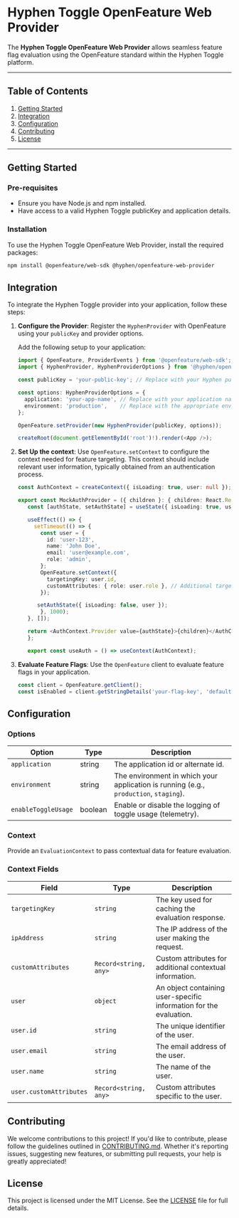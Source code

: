 # Hyphen Toggle OpenFeature Web Provider

The **Hyphen Toggle OpenFeature Web Provider** allows seamless feature flag evaluation using the OpenFeature standard within the Hyphen Toggle platform.

---

## Table of Contents

1. [Getting Started](#getting-started)
2. [Integration](#integration)
3. [Configuration](#configuration)
4. [Contributing](#contributing)
5. [License](#license)

---

## Getting Started

### Pre-requisites
 - Ensure you have Node.js and npm installed.
 - Have access to a valid Hyphen Toggle publicKey and application details.

### Installation
To use the Hyphen Toggle OpenFeature Web Provider, install the required packages:

```bash
npm install @openfeature/web-sdk @hyphen/openfeature-web-provider
```

## Integration
To integrate the Hyphen Toggle provider into your application, follow these steps:

1. **Configure the Provider**: Register the `HyphenProvider` with OpenFeature using your `publicKey` and provider options.

    Add the following setup to your application:
   ```typescript jsx
   import { OpenFeature, ProviderEvents } from '@openfeature/web-sdk';
   import { HyphenProvider, HyphenProviderOptions } from '@hyphen/openfeature-web-provider';
   
   const publicKey = 'your-public-key'; // Replace with your Hyphen publicKey
   
   const options: HyphenProviderOptions = {
     application: 'your-app-name', // Replace with your application name
     environment: 'production',    // Replace with the appropriate environment
   };
   
   OpenFeature.setProvider(new HyphenProvider(publicKey, options));
   
   createRoot(document.getElementById('root')!).render(<App />);
   ```

2. **Set Up the context**: Use ``OpenFeature.setContext`` to configure the context needed for feature targeting. This context should include relevant user information, typically obtained from an authentication process.
   ```typescript jsx
   const AuthContext = createContext({ isLoading: true, user: null });

   export const MockAuthProvider = ({ children }: { children: React.ReactNode }) => {
      const [authState, setAuthState] = useState({ isLoading: true, user: null });
   
      useEffect(() => {
        setTimeout(() => {
          const user = {
            id: 'user-123',
            name: 'John Doe',
            email: 'user@example.com',
            role: 'admin',
          };
          OpenFeature.setContext({
            targetingKey: user.id,
            customAttributes: { role: user.role }, // Additional targeting attributes
          });
   
         setAuthState({ isLoading: false, user });
          }, 1000);
      }, []);
   
      return <AuthContext.Provider value={authState}>{children}</AuthContext.Provider>;
      };
   
      export const useAuth = () => useContext(AuthContext);
   ```
   
   
3. **Evaluate Feature Flags**: Use the `OpenFeature` client to evaluate feature flags in your application.

    ```typescript jsx
    const client = OpenFeature.getClient();
    const isEnabled = client.getStringDetails('your-flag-key', 'default value');
    ```
   
## Configuration

### Options

| Option          | Type   | Description                                                                        |
|------------------|--------|------------------------------------------------------------------------------------|
| `application`    | string | The application id or alternate id.                                                |
| `environment`    | string | The environment in which your application is running (e.g., `production`, `staging`). |
| `enableToggleUsage` | boolean | Enable or disable the logging of toggle usage (telemetry).                         |

### Context

Provide an `EvaluationContext` to pass contextual data for feature evaluation.

### Context Fields

| Field               | Type                 | Description                                                                 |
|---------------------|----------------------|-----------------------------------------------------------------------------|
| `targetingKey`      | `string`            | The key used for caching the evaluation response.                          |
| `ipAddress`         | `string`            | The IP address of the user making the request.                             |
| `customAttributes`  | `Record<string, any>` | Custom attributes for additional contextual information.                   |
| `user`              | `object`            | An object containing user-specific information for the evaluation.         |
| `user.id`           | `string`            | The unique identifier of the user.                                         |
| `user.email`        | `string`            | The email address of the user.                                             |
| `user.name`         | `string`            | The name of the user.                                                      |
| `user.customAttributes` | `Record<string, any>` | Custom attributes specific to the user.                                    |

## Contributing

We welcome contributions to this project! If you'd like to contribute, please follow the guidelines outlined in [CONTRIBUTING.md](CONTRIBUTING.md). Whether it's reporting issues, suggesting new features, or submitting pull requests, your help is greatly appreciated!

## License

This project is licensed under the MIT License. See the [LICENSE](LICENSE) file for full details.
